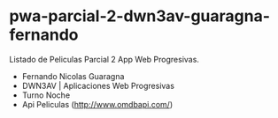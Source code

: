 # pwa-parcial-2-dwn3av-guaragna-fernando
Listado de Peliculas
Parcial 2 App Web Progresivas.
- Fernando Nicolas Guaragna
- DWN3AV | Aplicaciones Web Progresivas
- Turno Noche
- Api Peliculas (http://www.omdbapi.com/)
